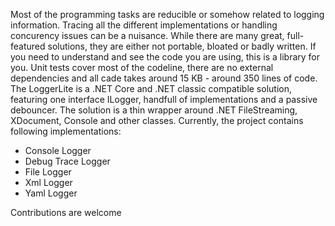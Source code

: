 Most of the programming tasks are reducible or somehow related to logging information. Tracing all the different implementations or handling concurency issues can be a nuisance. While there are many great, full-featured solutions, they are either not portable, bloated or badly written. If you need to understand and see the code you are using, this is a library for you. Unit tests cover most of the codeline, there are no external dependencies and all cade takes around 15 KB - around 350 lines of code. The LoggerLite is a .NET Core and .NET classic compatible solution, featuring one interface ILogger, handfull of implementations and a passive debouncer. The solution is a thin wrapper around .NET FileStreaming, XDocument, Console and other classes. Currently, the project contains following implementations:
- Console Logger
- Debug Trace Logger
- File Logger
- Xml Logger
- Yaml Logger

Contributions are welcome

